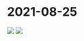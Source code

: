 # 2021-08-25

<image-container>
  <img preview="0" src="https://www.wangleant.com/turtle-images-thumbnail/IMG_20210825_083357.jpg"/>
</image-container>
<image-container>
  <img preview="0" src="https://www.wangleant.com/turtle-images-thumbnail/IMG_20210825_083401.jpg"/>
</image-container>